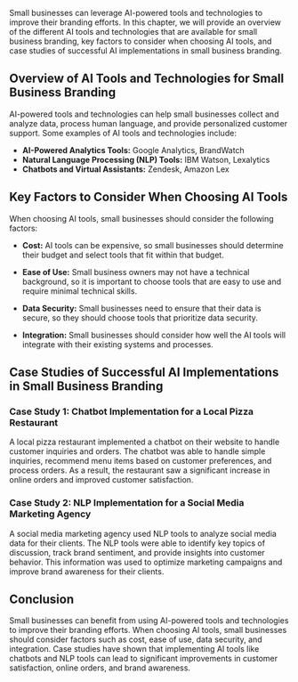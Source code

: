 

Small businesses can leverage AI-powered tools and technologies to improve their branding efforts. In this chapter, we will provide an overview of the different AI tools and technologies that are available for small business branding, key factors to consider when choosing AI tools, and case studies of successful AI implementations in small business branding.

Overview of AI Tools and Technologies for Small Business Branding
-----------------------------------------------------------------

AI-powered tools and technologies can help small businesses collect and analyze data, process human language, and provide personalized customer support. Some examples of AI tools and technologies include:

* **AI-Powered Analytics Tools:** Google Analytics, BrandWatch
* **Natural Language Processing (NLP) Tools:** IBM Watson, Lexalytics
* **Chatbots and Virtual Assistants:** Zendesk, Amazon Lex

Key Factors to Consider When Choosing AI Tools
----------------------------------------------

When choosing AI tools, small businesses should consider the following factors:

* **Cost:** AI tools can be expensive, so small businesses should determine their budget and select tools that fit within that budget.

* **Ease of Use:** Small business owners may not have a technical background, so it is important to choose tools that are easy to use and require minimal technical skills.

* **Data Security:** Small businesses need to ensure that their data is secure, so they should choose tools that prioritize data security.

* **Integration:** Small businesses should consider how well the AI tools will integrate with their existing systems and processes.

Case Studies of Successful AI Implementations in Small Business Branding
------------------------------------------------------------------------

### Case Study 1: Chatbot Implementation for a Local Pizza Restaurant

A local pizza restaurant implemented a chatbot on their website to handle customer inquiries and orders. The chatbot was able to handle simple inquiries, recommend menu items based on customer preferences, and process orders. As a result, the restaurant saw a significant increase in online orders and improved customer satisfaction.

### Case Study 2: NLP Implementation for a Social Media Marketing Agency

A social media marketing agency used NLP tools to analyze social media data for their clients. The NLP tools were able to identify key topics of discussion, track brand sentiment, and provide insights into customer behavior. This information was used to optimize marketing campaigns and improve brand awareness for their clients.

Conclusion
----------

Small businesses can benefit from using AI-powered tools and technologies to improve their branding efforts. When choosing AI tools, small businesses should consider factors such as cost, ease of use, data security, and integration. Case studies have shown that implementing AI tools like chatbots and NLP tools can lead to significant improvements in customer satisfaction, online orders, and brand awareness.
